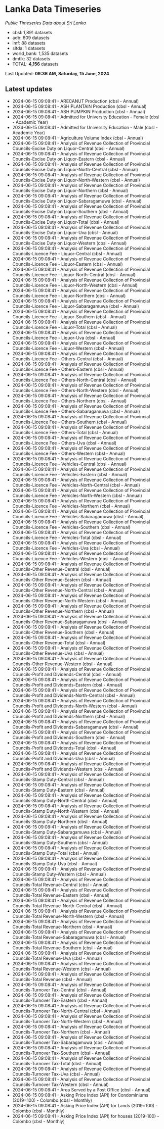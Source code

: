 # Lanka Data Timeseries
*Public Timeseries Data about Sri Lanka*

* cbsl: 1,891 datasets
* adb: 609 datasets
* imf: 88 datasets
* sltda: 1 datasets
* world_bank: 1,535 datasets
* dmtlk: 32 datasets
* TOTAL: **4,156** datasets

Last Updated: **09:36 AM, Saturday, 15 June, 2024**

## Latest updates

* 2024-06-15 09:08:41 - ARECANUT Production (cbsl - Annual)
* 2024-06-15 09:08:41 - ASH PLANTAIN Production (cbsl - Annual)
* 2024-06-15 09:08:41 - ASH PUMPKIN Production (cbsl - Annual)
* 2024-06-15 09:08:41 - Admitted for University Education - Female (cbsl - Academic Year)
* 2024-06-15 09:08:41 - Admitted for University Education - Male (cbsl - Academic Year)
* 2024-06-15 09:08:41 - Agriculture Volume Index (cbsl - Annual)
* 2024-06-15 09:08:41 - Analysis of Revenue Collection of Provincial Councils-Excise Duty on Liquor-Central (cbsl - Annual)
* 2024-06-15 09:08:41 - Analysis of Revenue Collection of Provincial Councils-Excise Duty on Liquor-Eastern (cbsl - Annual)
* 2024-06-15 09:08:41 - Analysis of Revenue Collection of Provincial Councils-Excise Duty on Liquor-North-Central (cbsl - Annual)
* 2024-06-15 09:08:41 - Analysis of Revenue Collection of Provincial Councils-Excise Duty on Liquor-North-Western (cbsl - Annual)
* 2024-06-15 09:08:41 - Analysis of Revenue Collection of Provincial Councils-Excise Duty on Liquor-Northern (cbsl - Annual)
* 2024-06-15 09:08:41 - Analysis of Revenue Collection of Provincial Councils-Excise Duty on Liquor-Sabaragamuwa (cbsl - Annual)
* 2024-06-15 09:08:41 - Analysis of Revenue Collection of Provincial Councils-Excise Duty on Liquor-Southern (cbsl - Annual)
* 2024-06-15 09:08:41 - Analysis of Revenue Collection of Provincial Councils-Excise Duty on Liquor-Total (cbsl - Annual)
* 2024-06-15 09:08:41 - Analysis of Revenue Collection of Provincial Councils-Excise Duty on Liquor-Uva (cbsl - Annual)
* 2024-06-15 09:08:41 - Analysis of Revenue Collection of Provincial Councils-Excise Duty on Liquor-Western (cbsl - Annual)
* 2024-06-15 09:08:41 - Analysis of Revenue Collection of Provincial Councils-Licence Fee - Liquor-Central (cbsl - Annual)
* 2024-06-15 09:08:41 - Analysis of Revenue Collection of Provincial Councils-Licence Fee - Liquor-Eastern (cbsl - Annual)
* 2024-06-15 09:08:41 - Analysis of Revenue Collection of Provincial Councils-Licence Fee - Liquor-North-Central (cbsl - Annual)
* 2024-06-15 09:08:41 - Analysis of Revenue Collection of Provincial Councils-Licence Fee - Liquor-North-Western (cbsl - Annual)
* 2024-06-15 09:08:41 - Analysis of Revenue Collection of Provincial Councils-Licence Fee - Liquor-Northern (cbsl - Annual)
* 2024-06-15 09:08:41 - Analysis of Revenue Collection of Provincial Councils-Licence Fee - Liquor-Sabaragamuwa (cbsl - Annual)
* 2024-06-15 09:08:41 - Analysis of Revenue Collection of Provincial Councils-Licence Fee - Liquor-Southern (cbsl - Annual)
* 2024-06-15 09:08:41 - Analysis of Revenue Collection of Provincial Councils-Licence Fee - Liquor-Total (cbsl - Annual)
* 2024-06-15 09:08:41 - Analysis of Revenue Collection of Provincial Councils-Licence Fee - Liquor-Uva (cbsl - Annual)
* 2024-06-15 09:08:41 - Analysis of Revenue Collection of Provincial Councils-Licence Fee - Liquor-Western (cbsl - Annual)
* 2024-06-15 09:08:41 - Analysis of Revenue Collection of Provincial Councils-Licence Fee - Others-Central (cbsl - Annual)
* 2024-06-15 09:08:41 - Analysis of Revenue Collection of Provincial Councils-Licence Fee - Others-Eastern (cbsl - Annual)
* 2024-06-15 09:08:41 - Analysis of Revenue Collection of Provincial Councils-Licence Fee - Others-North-Central (cbsl - Annual)
* 2024-06-15 09:08:41 - Analysis of Revenue Collection of Provincial Councils-Licence Fee - Others-North-Western (cbsl - Annual)
* 2024-06-15 09:08:41 - Analysis of Revenue Collection of Provincial Councils-Licence Fee - Others-Northern (cbsl - Annual)
* 2024-06-15 09:08:41 - Analysis of Revenue Collection of Provincial Councils-Licence Fee - Others-Sabaragamuwa (cbsl - Annual)
* 2024-06-15 09:08:41 - Analysis of Revenue Collection of Provincial Councils-Licence Fee - Others-Southern (cbsl - Annual)
* 2024-06-15 09:08:41 - Analysis of Revenue Collection of Provincial Councils-Licence Fee - Others-Total (cbsl - Annual)
* 2024-06-15 09:08:41 - Analysis of Revenue Collection of Provincial Councils-Licence Fee - Others-Uva (cbsl - Annual)
* 2024-06-15 09:08:41 - Analysis of Revenue Collection of Provincial Councils-Licence Fee - Others-Western (cbsl - Annual)
* 2024-06-15 09:08:41 - Analysis of Revenue Collection of Provincial Councils-Licence Fee - Vehicles-Central (cbsl - Annual)
* 2024-06-15 09:08:41 - Analysis of Revenue Collection of Provincial Councils-Licence Fee - Vehicles-Eastern (cbsl - Annual)
* 2024-06-15 09:08:41 - Analysis of Revenue Collection of Provincial Councils-Licence Fee - Vehicles-North-Central (cbsl - Annual)
* 2024-06-15 09:08:41 - Analysis of Revenue Collection of Provincial Councils-Licence Fee - Vehicles-North-Western (cbsl - Annual)
* 2024-06-15 09:08:41 - Analysis of Revenue Collection of Provincial Councils-Licence Fee - Vehicles-Northern (cbsl - Annual)
* 2024-06-15 09:08:41 - Analysis of Revenue Collection of Provincial Councils-Licence Fee - Vehicles-Sabaragamuwa (cbsl - Annual)
* 2024-06-15 09:08:41 - Analysis of Revenue Collection of Provincial Councils-Licence Fee - Vehicles-Southern (cbsl - Annual)
* 2024-06-15 09:08:41 - Analysis of Revenue Collection of Provincial Councils-Licence Fee - Vehicles-Total (cbsl - Annual)
* 2024-06-15 09:08:41 - Analysis of Revenue Collection of Provincial Councils-Licence Fee - Vehicles-Uva (cbsl - Annual)
* 2024-06-15 09:08:41 - Analysis of Revenue Collection of Provincial Councils-Licence Fee - Vehicles-Western (cbsl - Annual)
* 2024-06-15 09:08:41 - Analysis of Revenue Collection of Provincial Councils-Other Revenue-Central (cbsl - Annual)
* 2024-06-15 09:08:41 - Analysis of Revenue Collection of Provincial Councils-Other Revenue-Eastern (cbsl - Annual)
* 2024-06-15 09:08:41 - Analysis of Revenue Collection of Provincial Councils-Other Revenue-North-Central (cbsl - Annual)
* 2024-06-15 09:08:41 - Analysis of Revenue Collection of Provincial Councils-Other Revenue-North-Western (cbsl - Annual)
* 2024-06-15 09:08:41 - Analysis of Revenue Collection of Provincial Councils-Other Revenue-Northern (cbsl - Annual)
* 2024-06-15 09:08:41 - Analysis of Revenue Collection of Provincial Councils-Other Revenue-Sabaragamuwa (cbsl - Annual)
* 2024-06-15 09:08:41 - Analysis of Revenue Collection of Provincial Councils-Other Revenue-Southern (cbsl - Annual)
* 2024-06-15 09:08:41 - Analysis of Revenue Collection of Provincial Councils-Other Revenue-Total (cbsl - Annual)
* 2024-06-15 09:08:41 - Analysis of Revenue Collection of Provincial Councils-Other Revenue-Uva (cbsl - Annual)
* 2024-06-15 09:08:41 - Analysis of Revenue Collection of Provincial Councils-Other Revenue-Western (cbsl - Annual)
* 2024-06-15 09:08:41 - Analysis of Revenue Collection of Provincial Councils-Profit and Dividends-Central (cbsl - Annual)
* 2024-06-15 09:08:41 - Analysis of Revenue Collection of Provincial Councils-Profit and Dividends-Eastern (cbsl - Annual)
* 2024-06-15 09:08:41 - Analysis of Revenue Collection of Provincial Councils-Profit and Dividends-North-Central (cbsl - Annual)
* 2024-06-15 09:08:41 - Analysis of Revenue Collection of Provincial Councils-Profit and Dividends-North-Western (cbsl - Annual)
* 2024-06-15 09:08:41 - Analysis of Revenue Collection of Provincial Councils-Profit and Dividends-Northern (cbsl - Annual)
* 2024-06-15 09:08:41 - Analysis of Revenue Collection of Provincial Councils-Profit and Dividends-Sabaragamuwa (cbsl - Annual)
* 2024-06-15 09:08:41 - Analysis of Revenue Collection of Provincial Councils-Profit and Dividends-Southern (cbsl - Annual)
* 2024-06-15 09:08:41 - Analysis of Revenue Collection of Provincial Councils-Profit and Dividends-Total (cbsl - Annual)
* 2024-06-15 09:08:41 - Analysis of Revenue Collection of Provincial Councils-Profit and Dividends-Uva (cbsl - Annual)
* 2024-06-15 09:08:41 - Analysis of Revenue Collection of Provincial Councils-Profit and Dividends-Western (cbsl - Annual)
* 2024-06-15 09:08:41 - Analysis of Revenue Collection of Provincial Councils-Stamp Duty-Central (cbsl - Annual)
* 2024-06-15 09:08:41 - Analysis of Revenue Collection of Provincial Councils-Stamp Duty-Eastern (cbsl - Annual)
* 2024-06-15 09:08:41 - Analysis of Revenue Collection of Provincial Councils-Stamp Duty-North-Central (cbsl - Annual)
* 2024-06-15 09:08:41 - Analysis of Revenue Collection of Provincial Councils-Stamp Duty-North-Western (cbsl - Annual)
* 2024-06-15 09:08:41 - Analysis of Revenue Collection of Provincial Councils-Stamp Duty-Northern (cbsl - Annual)
* 2024-06-15 09:08:41 - Analysis of Revenue Collection of Provincial Councils-Stamp Duty-Sabaragamuwa (cbsl - Annual)
* 2024-06-15 09:08:41 - Analysis of Revenue Collection of Provincial Councils-Stamp Duty-Southern (cbsl - Annual)
* 2024-06-15 09:08:41 - Analysis of Revenue Collection of Provincial Councils-Stamp Duty-Total (cbsl - Annual)
* 2024-06-15 09:08:41 - Analysis of Revenue Collection of Provincial Councils-Stamp Duty-Uva (cbsl - Annual)
* 2024-06-15 09:08:41 - Analysis of Revenue Collection of Provincial Councils-Stamp Duty-Western (cbsl - Annual)
* 2024-06-15 09:08:41 - Analysis of Revenue Collection of Provincial Councils-Total Revenue-Central (cbsl - Annual)
* 2024-06-15 09:08:41 - Analysis of Revenue Collection of Provincial Councils-Total Revenue-Eastern (cbsl - Annual)
* 2024-06-15 09:08:41 - Analysis of Revenue Collection of Provincial Councils-Total Revenue-North-Central (cbsl - Annual)
* 2024-06-15 09:08:41 - Analysis of Revenue Collection of Provincial Councils-Total Revenue-North-Western (cbsl - Annual)
* 2024-06-15 09:08:41 - Analysis of Revenue Collection of Provincial Councils-Total Revenue-Northern (cbsl - Annual)
* 2024-06-15 09:08:41 - Analysis of Revenue Collection of Provincial Councils-Total Revenue-Sabaragamuwa (cbsl - Annual)
* 2024-06-15 09:08:41 - Analysis of Revenue Collection of Provincial Councils-Total Revenue-Southern (cbsl - Annual)
* 2024-06-15 09:08:41 - Analysis of Revenue Collection of Provincial Councils-Total Revenue-Uva (cbsl - Annual)
* 2024-06-15 09:08:41 - Analysis of Revenue Collection of Provincial Councils-Total Revenue-Western (cbsl - Annual)
* 2024-06-15 09:08:41 - Analysis of Revenue Collection of Provincial Councils-Total Revenue (cbsl - Annual)
* 2024-06-15 09:08:41 - Analysis of Revenue Collection of Provincial Councils-Turnover Tax-Central (cbsl - Annual)
* 2024-06-15 09:08:41 - Analysis of Revenue Collection of Provincial Councils-Turnover Tax-Eastern (cbsl - Annual)
* 2024-06-15 09:08:41 - Analysis of Revenue Collection of Provincial Councils-Turnover Tax-North-Central (cbsl - Annual)
* 2024-06-15 09:08:41 - Analysis of Revenue Collection of Provincial Councils-Turnover Tax-North-Western (cbsl - Annual)
* 2024-06-15 09:08:41 - Analysis of Revenue Collection of Provincial Councils-Turnover Tax-Northern (cbsl - Annual)
* 2024-06-15 09:08:41 - Analysis of Revenue Collection of Provincial Councils-Turnover Tax-Sabaragamuwa (cbsl - Annual)
* 2024-06-15 09:08:41 - Analysis of Revenue Collection of Provincial Councils-Turnover Tax-Southern (cbsl - Annual)
* 2024-06-15 09:08:41 - Analysis of Revenue Collection of Provincial Councils-Turnover Tax-Total (cbsl - Annual)
* 2024-06-15 09:08:41 - Analysis of Revenue Collection of Provincial Councils-Turnover Tax-Uva (cbsl - Annual)
* 2024-06-15 09:08:41 - Analysis of Revenue Collection of Provincial Councils-Turnover Tax-Western (cbsl - Annual)
* 2024-06-15 09:08:41 - Area Served by a Post Office (cbsl - Annual)
* 2024-06-15 09:08:41 - Asking Price Index (API) for Condominiums (2019=100) - Colombo (cbsl - Monthly)
* 2024-06-15 09:08:41 - Asking Price Index (API) for Lands (2019=100) - Colombo (cbsl - Monthly)
* 2024-06-15 09:08:41 - Asking Price Index (API) for houses (2019-100) - Colombo (cbsl - Monthly)